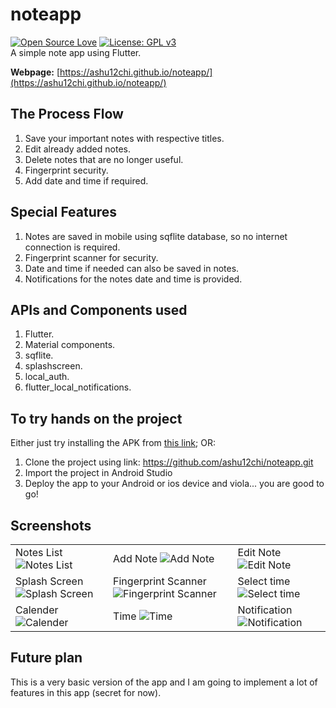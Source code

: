 # noteapp
[![Open Source Love](https://badges.frapsoft.com/os/v1/open-source.png?v=103)](https://github.com/ellerbrock/open-source-badges/)
[![License: GPL v3](https://img.shields.io/badge/License-GPLv3-blue.svg)](https://www.gnu.org/licenses/gpl-3.0)<br>
A simple note app using Flutter.

**Webpage:** [https://ashu12chi.github.io/noteapp/](https://ashu12chi.github.io/noteapp/)

## The Process Flow

1. Save your important notes with respective titles.
2. Edit already added notes.
3. Delete notes that are no longer useful.
4. Fingerprint security.
5. Add date and time if required.

## Special Features

1. Notes are saved in mobile using sqflite database, so no internet connection is required.
2. Fingerprint scanner for security.
3. Date and time if needed can also be saved in notes.
4. Notifications for the notes date and time is provided.

## APIs and Components used

1. Flutter.
2. Material components.
3. sqflite.
4. splashscreen.
5. local_auth.
6. flutter_local_notifications.

## To try hands on the project
Either just try installing the APK from [this link](https://github.com/ashu12chi/noteapp/releases/tag/First-Release); OR:
1. Clone the project using link: https://github.com/ashu12chi/noteapp.git
2. Import the project in Android Studio
3. Deploy the app to your Android or ios device and viola... you are good to go!

## Screenshots

|  |  |  |
|--|--|--|
|Notes List ![Notes List](https://github.com/ashu12chi/noteapp/blob/master/Screnshots/notes.png?raw=true)|Add Note ![Add Note](https://github.com/ashu12chi/noteapp/blob/master/Screnshots/addnote.png?raw=true)|Edit Note ![Edit Note](https://github.com/ashu12chi/noteapp/blob/master/Screnshots/editnote.png?raw=true)|
|Splash Screen ![Splash Screen](https://github.com/ashu12chi/noteapp/blob/master/Screnshots/splashscreen.png?raw=true)|Fingerprint Scanner ![Fingerprint Scanner](https://github.com/ashu12chi/noteapp/blob/master/Screnshots/fingerscanner.png?raw=true)|Select time ![Select time](https://github.com/ashu12chi/noteapp/blob/master/Screnshots/selecttime.png?raw=true)|
Calender ![Calender](https://github.com/ashu12chi/noteapp/blob/master/Screnshots/calender.png?raw=true)|Time ![Time](https://github.com/ashu12chi/noteapp/blob/master/Screnshots/time.png?raw=true)|Notification ![Notification](https://github.com/ashu12chi/noteapp/blob/master/Screnshots/notification.png?raw=true)|

## Future plan

This is a very basic version of the app and I am going to implement a lot of features in this app (secret for now).
